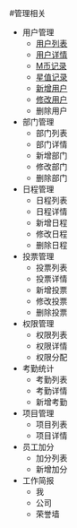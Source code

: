#管理相关

* 用户管理
  * [用户列表](./users.md)
  * [用户详情](./users.md)
  * [M币记录](./users.md)
  * [星值记录](./users.md)
  * [新增用户](./users.md)
  * [修改用户](./users.md)
  * 删除用户
* 部门管理
  * 部门列表
  * 部门详情
  * 新增部门
  * 修改部门
  * 删除部门
* 日程管理
  * 日程列表
  * 日程详情
  * 新增日程
  * 修改日程
  * 删除日程
* 投票管理
  * 投票列表
  * 投票详情
  * 新增投票
  * 修改投票
  * 删除投票
* 权限管理
  * 权限列表
  * 权限详情
  * 权限分配
* 考勤统计
  * 考勤列表
  * 考勤详情
  * 新增考勤
* 项目管理
  * 项目列表
  * 项目详情
* 员工加分
  * 加分列表
  * 新增加分
* 工作简报
  * 我
  * 公司
  * 荣誉墙
   